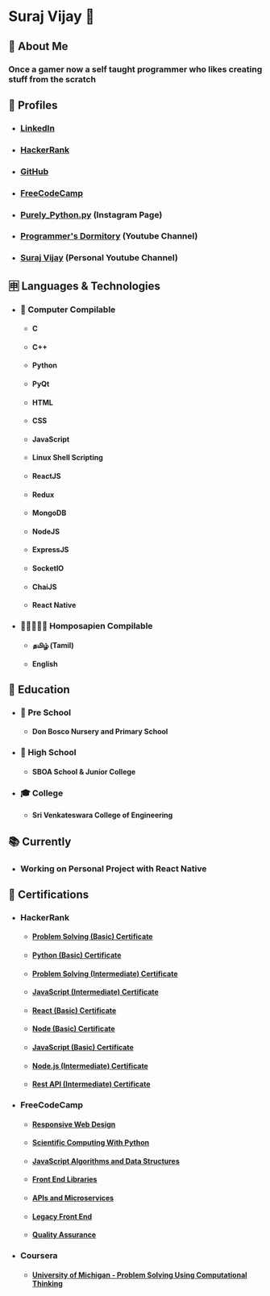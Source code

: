 # Suraj Vijay 🤵
## 🤷 About Me
### Once a gamer now a self taught programmer who likes creating stuff from the scratch

## 📒 Profiles
* ### [LinkedIn](https://www.linkedin.com/in/suraj-vijay-32b679224)
* ### [HackerRank](https://www.hackerrank.com/surajcpp115)
* ### [GitHub](https://github.com/its-me-sv)
* ### [FreeCodeCamp](https://www.freecodecamp.org/sura_vijay_115_py)
* ### [Purely_Python.py](https://www.instagram.com/purely_python.py/) (Instagram Page)
* ### [Programmer's Dormitory](https://www.youtube.com/channel/UCjzb3NLEbS_amCj1mhhiu2w) (Youtube Channel)
* ### [Suraj Vijay](https://www.youtube.com/channel/UCzaYKv9poDcmO9J_Yg1dj5Q) (Personal Youtube Channel)
## 🈸 Languages & Technologies
* ### 🤖 Computer Compilable 
  * #### C
  * #### C++
  * #### Python
  * #### PyQt
  * #### HTML
  * #### CSS
  * #### JavaScript
  * #### Linux Shell Scripting
  * #### ReactJS
  * #### Redux
  * #### MongoDB
  * #### NodeJS
  * #### ExpressJS
  * #### SocketIO
  * #### ChaiJS
  * #### React Native
* ### 🧑🏻‍🤝‍🧑🏻 Homposapien Compilable
  * #### தமிழ் (Tamil)
  * #### English
 ## 🏫 Education
 * ### 🍭 Pre School
    * #### Don Bosco Nursery and Primary School
 * ### 🎒 High School
    * #### SBOA School & Junior College
 * ### 🎓 College
    * #### Sri Venkateswara College of Engineering
 ## 📚 Currently 
  * ### Working on Personal Project with React Native
 ## 📜 Certifications
 * ### HackerRank
    * #### [Problem Solving (Basic) Certificate](https://www.hackerrank.com/certificates/9ab00c1b70a3)
    * #### [Python (Basic) Certificate](https://www.hackerrank.com/certificates/6cc3fe2ce333)
    * #### [Problem Solving (Intermediate) Certificate](https://www.hackerrank.com/certificates/b58f2dd9c23a)
    * #### [JavaScript (Intermediate) Certificate](https://www.hackerrank.com/certificates/a8df11daf5d3)
    * #### [React (Basic) Certificate](https://www.hackerrank.com/certificates/e47e5b043717)
    * #### [Node (Basic) Certificate](https://www.hackerrank.com/certificates/992515588fbf)
    * #### [JavaScript (Basic) Certificate](https://www.hackerrank.com/certificates/e19e5488dd5f)
    * #### [Node.js (Intermediate) Certificate](https://www.hackerrank.com/certificates/de215f896713)
    * #### [Rest API (Intermediate) Certificate](https://www.hackerrank.com/certificates/c77f4d2476bd)
 * ### FreeCodeCamp
    * #### [Responsive Web Design](https://www.freecodecamp.org/certification/sura_vijay_115_py/responsive-web-design)
    * #### [Scientific Computing With Python](https://www.freecodecamp.org/certification/sura_vijay_115_py/scientific-computing-with-python-v7)
    * #### [JavaScript Algorithms and Data Structures](https://www.freecodecamp.org/certification/sura_vijay_115_py/javascript-algorithms-and-data-structures)
    * #### [Front End Libraries](https://www.freecodecamp.org/certification/sura_vijay_115_py/front-end-libraries)
    * #### [APIs and Microservices](https://www.freecodecamp.org/certification/sura_vijay_115_py/apis-and-microservices)
    * #### [Legacy Front End](https://www.freecodecamp.org/certification/sura_vijay_115_py/legacy-front-end)
    * #### [Quality Assurance](https://www.freecodecamp.org/certification/sura_vijay_115_py/quality-assurance-v7)
 * ###  Coursera
    * #### [University of Michigan - Problem Solving Using Computational Thinking](https://coursera.org/share/035a822fb286a7a6875f7d269746b2f3)
